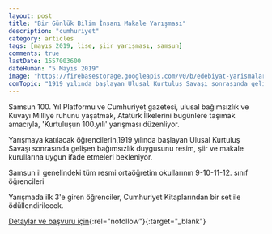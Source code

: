 ```yaml
---
layout: post
title: "Bir Günlük Bilim İnsanı Makale Yarışması"
description: "cumhuriyet"
category: articles
tags: [mayıs 2019, lise, şiir yarışması, samsun]
comments: true
lastDate: 1557003600
dateHuman: "5 Mayıs 2019"
image: "https://firebasestorage.googleapis.com/v0/b/edebiyat-yarismalari.appspot.com/o/kurtulus-siir-yarismasi.jpg?alt=media&token=ce7ae8a7-0b98-4c09-8fd0-fe5aa34f798a"
comTopic: "1919 yılında başlayan Ulusal Kurtuluş Savaşı sonrasında gelişen bağımsızlık duygusu"
---
```


Samsun 100. Yıl Platformu ve Cumhuriyet gazetesi, ulusal bağımsızlık ve Kuvayı Milliye ruhunu yaşatmak, Atatürk İlkelerini bugünlere taşımak amacıyla, 'Kurtuluşun 100.yılı' yarışması düzenliyor.

Yarışmaya katılacak öğrencilerin,1919 yılında başlayan Ulusal Kurtuluş Savaşı sonrasında gelişen bağımsızlık duygusunu resim, şiir ve makale kurullarına uygun ifade etmeleri bekleniyor.

Samsun il genelindeki tüm resmi ortaöğretim okullarının 9-10-11-12. sınıf öğrencileri

Yarışmada ilk 3'e giren öğrenciler, Cumhuriyet Kitaplarından bir set ile ödüllendirilecek.

[Detaylar ve başvuru için](http://www.cumhuriyet.com.tr/haber/kultur-sanat/1303328/_Kurtulusun_100.yili__yarismasi_icin_basvurular_basliyor.html?utm_source=edebiyatyarismalari.com&utm_medium=affiliate){:rel="nofollow"}{:target="_blank"}
